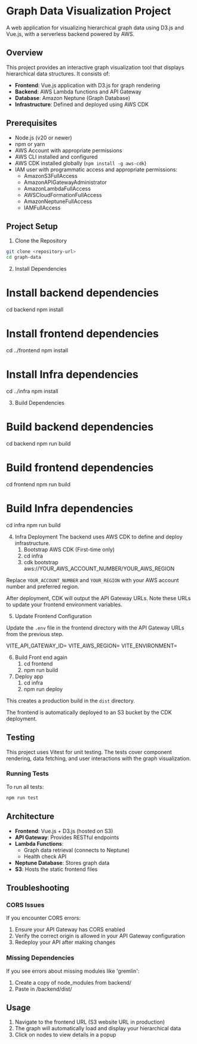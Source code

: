 # Graph Data Visualization Project

A web application for visualizing hierarchical graph data using D3.js and Vue.js, with a serverless backend powered by AWS.

## Overview

This project provides an interactive graph visualization tool that displays hierarchical data structures. It consists of:

- **Frontend**: Vue.js application with D3.js for graph rendering
- **Backend**: AWS Lambda functions and API Gateway
- **Database**: Amazon Neptune (Graph Database)
- **Infrastructure**: Defined and deployed using AWS CDK

## Prerequisites

- Node.js (v20 or newer)
- npm or yarn
- AWS Account with appropriate permissions
- AWS CLI installed and configured
- AWS CDK installed globally (`npm install -g aws-cdk`)
- IAM user with programmatic access and appropriate permissions:
  - AmazonS3FullAccess
  - AmazonAPIGatewayAdministrator
  - AmazonLambdaFullAccess
  - AWSCloudFormationFullAccess
  - AmazonNeptuneFullAccess
  - IAMFullAccess

## Project Setup

1. Clone the Repository

```bash
git clone <repository-url>
cd graph-data
```

2. Install Dependencies

# Install backend dependencies
cd backend
npm install

# Install frontend dependencies
cd ../frontend
npm install

# Install Infra dependencies
cd ../infra
npm install

3. Build Dependencies

# Build backend dependencies
cd backend
npm run build

# Build frontend dependencies
cd frontend
npm run build

# Build Infra dependencies
cd infra
npm run build

4. Infra Deployment
   The backend uses AWS CDK to define and deploy infrastructure.
   1. Bootstrap AWS CDK (First-time only)
   2. cd infra
   3. cdk bootstrap aws://YOUR_AWS_ACCOUNT_NUMBER/YOUR_AWS_REGION

Replace `YOUR_ACCOUNT_NUMBER` and `YOUR_REGION` with your AWS account number and preferred region.

After deployment, CDK will output the API Gateway URLs. Note these URLs to update your frontend environment variables.

5. Update Frontend Configuration

Update the `.env` file in the frontend directory with the API Gateway URLs from the previous step.

VITE_API_GATEWAY_ID=<api-gateway-id>
VITE_AWS_REGION=<aws-region>
VITE_ENVIRONMENT=<environment>

6. Build Front end again
   1. cd frontend
   2. npm run build
7. Deploy app
   1. cd infra
   2. npm run deploy

This creates a production build in the `dist` directory.

The frontend is automatically deployed to an S3 bucket by the CDK deployment.

 ## Testing

This project uses Vitest for unit testing. The tests cover component rendering, data fetching, and user interactions with the graph visualization.

### Running Tests

To run all tests:
```bash
npm run test
```
## Architecture

- **Frontend**: Vue.js + D3.js (hosted on S3)
- **API Gateway**: Provides RESTful endpoints
- **Lambda Functions**: 
  - Graph data retrieval (connects to Neptune)
  - Health check API
- **Neptune Database**: Stores graph data
- **S3**: Hosts the static frontend files

## Troubleshooting

### CORS Issues

If you encounter CORS errors:
1. Ensure your API Gateway has CORS enabled
2. Verify the correct origin is allowed in your API Gateway configuration
3. Redeploy your API after making changes

### Missing Dependencies

If you see errors about missing modules like 'gremlin':
1. Create a copy of node_modules from backend/
2. Paste in /backend/dist/

## Usage

1. Navigate to the frontend URL (S3 website URL in production)
2. The graph will automatically load and display your hierarchical data
3. Click on nodes to view details in a popup